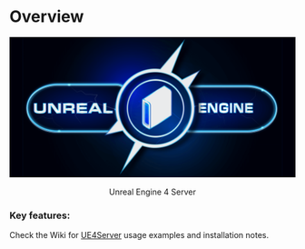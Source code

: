 Overview
========

<p align="center"><a href="http://www.farunurisonmez.com">
  <img src="https://github.com/FNSoftworks/UE4Server/blob/gh-pages/images/UE4Server_Github.png">
</a></p>

<p align="center"> Unreal Engine 4 Server </p>

<h3>Key features:</h3>


Check the Wiki for <a href="https://github.com/FNSoftworks/UE4Server/wiki">UE4Server</a> usage examples and installation notes.
